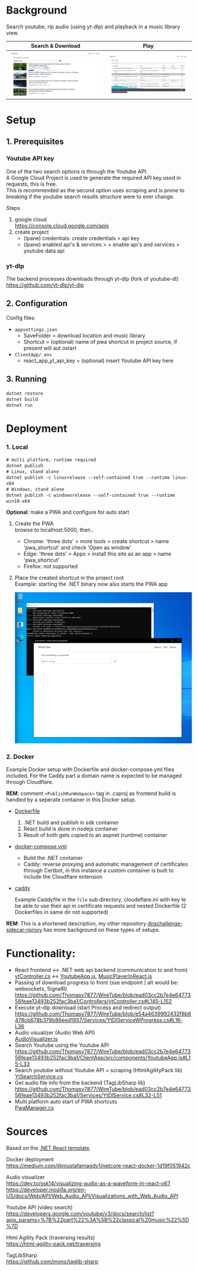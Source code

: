 # Background

Search youtube, rip audio (using yt-dlp) and playback in a music library view.

Search & Download | Play
--- | ---
![Alt text](doc/Screenshot_20230620_201627.png) | ![Alt text](doc/Screenshot_20230620_201731.png)

# Setup
## 1. Prerequisites
### Youtube API key
One of the two search options is through the Youtube API.  
A Google Cloud Project is used te generate the required API key used in requests, this is free.  
This is recommended as the second option uses scraping and is prone to breaking if the youtube search results structure were to ever change.

Steps
1. google cloud  
https://console.cloud.google.com/apis  
2. create project
    * (lpane) credentials: create credentials > api key  
    * (lpane) enabled api's & services > + enable api's and services > youtube data api

### yt-dlp
The backend processes downloads through yt-dlp (fork of youtube-dl)  
https://github.com/yt-dlp/yt-dlp

## 2. Configuration
Config files:
* `appsettings.json`  
    * SaveFolder = download location and music library  
    * Shortcut = (optional) name of pwa shortcut in project source, if present will aut ostart  
* `ClientApp/.env`
    * react_app_yt_api_key = (optional) insert Youtube API key here

## 3. Running

```shell
dotnet restore
dotnet build
dotnet run
```

# Deployment

### 1. Local
```shell
# multi platform, runtime required
dotnet publish
# Linux, stand alone
dotnet publish -c linuxrelease --self-contained true --runtime linux-x64
# Windows, stand alone
dotnet publish -c windowsrelease --self-contained true --runtime win10-x64
```

**Optional**: make a PWA and configure for auto start

1. Create the PWA  
browse to localhost:5000, then..
    * Chrome: 'three dots' > more tools > create shortcut > name 'pwa_shortcut' and check 'Open as window'
    * Edge: 'three dots' > Apps > install this site as an app > name 'pwa_shortcut'
    * Firefox: not supported

2. Place the created shortcut in the project root  
Example: starting the .NET binary now also starts the PWA app

    ![Alt text](doc/Screenshot_20230621_145455.png)

### 2. Docker

Example Docker setup with Dockerfile and docker-compose.yml files included. For the Caddy part a domain name is expected to be managed through Cloudflare.

**REM**: comment `<PublishRunWebpack>` tag in .csproj as frontend build is handled by a seperate container in this Docker setup.

* [Dockerfile](Dockerfile)
    1. .NET build and publish in sdk container 
    2. React build is done in nodejs container
    3. Result of both gets copied to an aspnet (runtime) container

* [docker-compose.yml](docker-compose.yml)
    * Build the .NET container
    * Caddy: reverse proxying and automatic management of certificates through Certbot, in this instance a custom container is built to include the Cloudflare extension

* [caddy](./caddy/)  

    Example Caddyfile in the `file` sub directory, cloudeflare.ini with key te be able to use their api in certificate requests and nested Dockerfile (2 Dockerfiles in same dir not supported)

**REM**: This is a shortened description, my other repository [dnschallenge-sidecar-rproxy](https://github.com/Thomasv7877/dnschallenge-sidecar-rproxy) has more background on these types of setups.

# Functionality:

* React frontend <-> .NET web api backend (communication to and from)  
[ytController.cs](Controllers/ytController.cs) <-> [YoutubeApp.js](ClientApp/src/components/YoutubeApp.js), [MusicPlayerInReact.js](ClientApp/src/components/MusicPlayerInReact.js)
* Passing of download progress to front (sse endpoint | alt would be: websockets, SignalR)
https://github.com/Thomasv7877/WireTube/blob/ead03cc2b7e4e6477356feae13493b252fac3ba1/Controllers/ytController.cs#L145-L152
* Execute yt-dlp download (start Process and redirect output)
https://github.com/Thomasv7877/WireTube/blob/e54a4639992432f8b6478cb678b378b86eed1957/Services/YtDlServiceWProgress.cs#L16-L36
* Audio visualizer (Audio Web API)  
[AudioVisualizer.js](ClientApp/src/components/AudioVisualizer.js)
* Search Youtube using the Youtube API
https://github.com/Thomasv7877/WireTube/blob/ead03cc2b7e4e6477356feae13493b252fac3ba1/ClientApp/src/components/YoutubeApp.js#L15-L33
* Search youtube without Youtube API = scraping (HtmlAgilityPack lib)  
[YtSearchService.cs](Services/YtSearchService.cs)
* Get audio file info from the backend (TagLibSharp lib)
https://github.com/Thomasv7877/WireTube/blob/ead03cc2b7e4e6477356feae13493b252fac3ba1/Services/YtDlService.cs#L32-L51
* Multi platform auto start of PWA shortcuts  
[PwaManager.cs](Services/PwaManager.cs)

# Sources

Based on the [.NET React template](https://learn.microsoft.com/en-us/aspnet/core/client-side/spa/react?view=aspnetcore-7.0&tabs=visual-studio).

Docker deployment  
https://medium.com/@mustafamagdy1/netcore-react-docker-1d19f051942c  

Audio visualizer  
https://dev.to/ssk14/visualizing-audio-as-a-waveform-in-react-o67   
https://developer.mozilla.org/en-US/docs/Web/API/Web_Audio_API/Visualizations_with_Web_Audio_API

Youtube API (video search)  
https://developers.google.com/youtube/v3/docs/search/list?apix_params=%7B%22part%22%3A%5B%22classical%20music%22%5D%7D

Html Agility Pack (traversing results)  
https://html-agility-pack.net/traversing

TagLibSharp  
https://github.com/mono/taglib-sharp